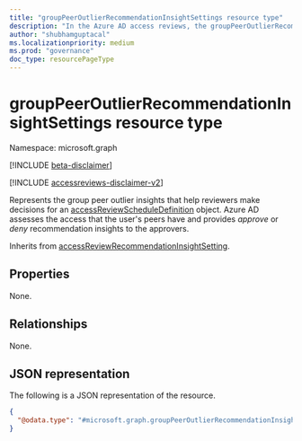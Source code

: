 ```yaml
---
title: "groupPeerOutlierRecommendationInsightSettings resource type"
description: "In the Azure AD access reviews, the groupPeerOutlierRecommendationInsightSettings represents the settings associated with group peer outlier insights, and that is used to aid reviewers to make decisions."
author: "shubhamguptacal"
ms.localizationpriority: medium
ms.prod: "governance"
doc_type: resourcePageType
---
```


# groupPeerOutlierRecommendationInsightSettings resource type

Namespace: microsoft.graph

[!INCLUDE [beta-disclaimer](../../includes/beta-disclaimer.md)]

[!INCLUDE [accessreviews-disclaimer-v2](../../includes/accessreviews-disclaimer-v2.md)]

Represents the group peer outlier insights that help reviewers make decisions for an [accessReviewScheduleDefinition](accessreviewscheduledefinition.md) object. Azure AD assesses the access that the user's peers have and provides _approve_ or _deny_ recommendation insights to the approvers.

Inherits from [accessReviewRecommendationInsightSetting](accessReviewRecommendationInsightSetting.md).

## Properties
None.


## Relationships
None.

## JSON representation
The following is a JSON representation of the resource.
<!-- {
  "blockType": "resource",
  "@odata.type": "microsoft.graph.groupPeerOutlierRecommendationInsightSettings",
  "baseType": "microsoft.graph.accessReviewRecommendationInsightSetting"
}
-->
``` json
{
  "@odata.type": "#microsoft.graph.groupPeerOutlierRecommendationInsightSettings"
}
```

<!--
{
  "type": "#page.annotation",
  "description": "groupPeerOutlierRecommendationInsightSettings resource",
  "keywords": "",
  "section": "documentation",
  "tocPath": "",
  "suppressions": []
}
-->

